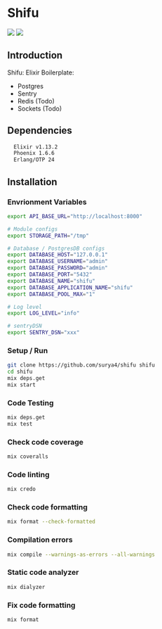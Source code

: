 # Shifu

![](https://github.com/surya4/shifu/workflows/Backend%20Code%20Quality/badge.svg) ![](https://github.com/surya4/shifu/workflows/Backend%20Automated%20Tests/badge.svg)

## Introduction

Shifu: Elixir Boilerplate:

- Postgres
- Sentry
- Redis (Todo)
- Sockets (Todo)

## Dependencies

```bash
  Elixir v1.13.2
  Phoenix 1.6.6
  Erlang/OTP 24
```

## Installation

### Envrionment Variables

```bash
export API_BASE_URL="http://localhost:8000"

# Module configs
export STORAGE_PATH="/tmp"

# Database / PostgresDB configs
export DATABASE_HOST="127.0.0.1"
export DATABASE_USERNAME="admin"
export DATABASE_PASSWORD="admin"
export DATABASE_PORT="5432"
export DATABASE_NAME="shifu"
export DATABASE_APPLICATION_NAME="shifu"
export DATABASE_POOL_MAX="1"

# Log level
export LOG_LEVEL="info"

# sentryDSN
export SENTRY_DSN="xxx"
```

### Setup / Run

```bash
git clone https://github.com/surya4/shifu shifu
cd shifu
mix deps.get
mix start
```

### Code Testing

```bash
mix deps.get
mix test
```

### Check code coverage

```bash
mix coveralls
```

### Code linting

```bash
mix credo
```

### Check code formatting

```bash
mix format --check-formatted
```

### Compilation errors

```bash
mix compile --warnings-as-errors --all-warnings
```

### Static code analyzer

```bash
mix dialyzer
```

### Fix code formatting

```bash
mix format
```
